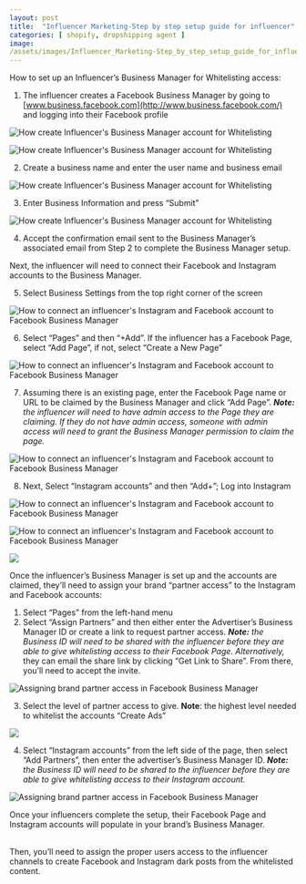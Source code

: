 ```yaml
---
layout: post
title:  "Influencer Marketing-Step by step setup guide for influencer"
categories: [ shopify, dropshipping agent ]
image:   
/assets/images/Influencer_Marketing-Step_by_step_setup_guide_for_influence.png
---
```


How to set up an Influencer’s Business Manager for Whitelisting access:

1.  The influencer creates a Facebook Business Manager by going to  [www.business.facebook.com](http://www.business.facebook.com/)  and logging into their Facebook profile

![How create Influencer's Business Manager account for Whitelisting](/assets/images/Influencer_Marketing-Step_by_step_setup_guide_for_influencer_1.png)

![How create Influencer's Business Manager account for Whitelisting](/assets/images/Influencer_Marketing-Step_by_step_setup_guide_for_influencer_2.png)

2.  Create a business name and enter the user name and business email

![How create Influencer's Business Manager account for Whitelisting](/assets/images/Influencer_Marketing-Step_by_step_setup_guide_for_influencer_3.png)

3.  Enter Business Information and press “Submit”

![How create Influencer's Business Manager account for Whitelisting](/assets/images/Influencer_Marketing-Step_by_step_setup_guide_for_influencer_4.png)

4.  Accept the confirmation email sent to the Business Manager’s associated email from Step 2 to complete the Business Manager setup.

Next, the influencer will need to connect their Facebook and Instagram accounts to the Business Manager.

5.  Select Business Settings from the top right corner of the screen

![How to connect an influencer's Instagram and Facebook account to Facebook Business Manager](/assets/images/Influencer_Marketing-Step_by_step_setup_guide_for_influencer_5.png)

6.  Select “Pages” and then “+Add”. If the influencer has a Facebook Page, select “Add Page”, if not, select “Create a New Page”

![How to connect an influencer's Instagram and Facebook account to Facebook Business Manager](/assets/images/Influencer_Marketing-Step_by_step_setup_guide_for_influencer_6.png)

7.  Assuming there is an existing page, enter the Facebook Page name or URL to be claimed by the Business Manager and click “Add Page”.  **_Note:_** _the influencer will need to have admin access to the Page they are claiming. If they do not have admin access, someone with admin access will need to grant the Business Manager permission to claim the page._

![How to connect an influencer's Instagram and Facebook account to Facebook Business Manager](/assets/images/Influencer_Marketing-Step_by_step_setup_guide_for_influencer_7.png)

8.  Next, Select “Instagram accounts” and then “Add+”; Log into Instagram

![How to connect an influencer's Instagram and Facebook account to Facebook Business Manager](/assets/images/Influencer_Marketing-Step_by_step_setup_guide_for_influencer_8.png)

![How to connect an influencer's Instagram and Facebook account to Facebook Business Manager](/assets/images/Influencer_Marketing-Step_by_step_setup_guide_for_influencer_9.png)

![](/assets/images/Influencer_Marketing-Step_by_step_setup_guide_for_influencer_10.jpeg)

Once the influencer’s Business Manager is set up and the accounts are claimed, they’ll need to assign your brand “partner access” to the Instagram and Facebook accounts:

1.  Select “Pages” from the left-hand menu
2.  Select “Assign Partners” and then either enter the Advertiser’s Business Manager ID or create a link to request partner access.  **_Note:_** _the Business ID will need to be shared with the influencer before they are able to give whitelisting access to their Facebook Page. Alternatively,_ they can email the share link by clicking “Get Link to Share”. From there, you’ll need to accept the invite.

![Assigning brand partner access in Facebook Business Manager](/assets/images/Influencer_Marketing-Step_by_step_setup_guide_for_influencer_11.png)

3.  Select the level of partner access to give.  **Note**: the highest level needed to whitelist the accounts “Create Ads”

![](/assets/images/Influencer_Marketing-Step_by_step_setup_guide_for_influencer_12.jpeg)

4.  Select “Instagram accounts” from the left side of the page, then select “Add Partners”, then enter the advertiser’s Business Manager ID.  **_Note:_** _the Business ID will need to be shared to the influencer before they are able to give whitelisting access to their Instagram account._

![Assigning brand partner access in Facebook Business Manager](/assets/images/Influencer_Marketing-Step_by_step_setup_guide_for_influencer_13.png)

  

Once your influencers complete the setup, their Facebook Page and Instagram accounts will populate in your brand’s Business Manager.  
‍

Then, you’ll need to assign the proper users access to the influencer channels to create Facebook and Instagram dark posts from the whitelisted content.
<!--stackedit_data:
eyJoaXN0b3J5IjpbLTgxMDE2MTk0MSwtMzE2MTg0MjA5XX0=
-->